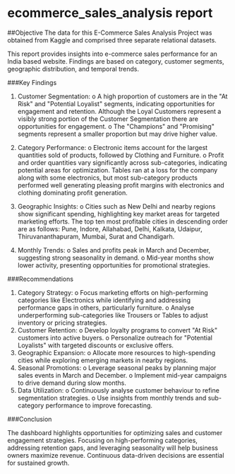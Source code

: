 # ecommerce_sales_analysis report

##Objective
The data for this E-Commerce Sales Analysis Project was obtained from Kaggle and comprised three separate relational datasets.

This report provides insights into e-commerce sales performance for an India based website. Findings are based on category, customer segments, geographic distribution, and temporal trends. 

###Key Findings
1.	Customer Segmentation:
o	A high proportion of customers are in the "At Risk" and "Potential Loyalist" segments, indicating opportunities for engagement and retention. Although the Loyal Customers represent a visibly strong portion of the Customer Segmentation there are opportunities for engagement.
o	The "Champions" and "Promising" segments represent a smaller proportion but may drive higher value.

2.	Category Performance:
o	Electronic items account for the largest quantities sold of products, followed by Clothing and Furniture.
o	Profit and order quantities vary significantly across sub-categories, indicating potential areas for optimization. Tables ran at a loss for the company along with some electronics, but most sub-category products performed well generating pleasing profit margins with electronics and clothing dominating profit generation.
3.	Geographic Insights:
o	Cities such as New Delhi and nearby regions show significant spending, highlighting key market areas for targeted marketing efforts. The top ten most profitable cities in descending order are as follows: Pune, Indore, Allahabad, Delhi, Kalkata, Udaipur, Thiruvananthapuram, Mumbai, Surat and Chandigarh.
4.	Monthly Trends:
o	Sales and profits peak in March and December, suggesting strong seasonality in demand.
o	Mid-year months show lower activity, presenting opportunities for promotional strategies.

###Recommendations

1.	Category Strategy:
o	Focus marketing efforts on high-performing categories like Electronics while identifying and addressing performance gaps in others, particularly furniture.
o	Analyse underperforming sub-categories like Trousers or Tables to adjust inventory or pricing strategies.
2.	Customer Retention:
o	Develop loyalty programs to convert "At Risk" customers into active buyers.
o	Personalize outreach for "Potential Loyalists" with targeted discounts or exclusive offers.
3.	Geographic Expansion:
o	Allocate more resources to high-spending cities while exploring emerging markets in nearby regions.
4.	Seasonal Promotions:
o	Leverage seasonal peaks by planning major sales events in March and December.
o	Implement mid-year campaigns to drive demand during slow months.
5.	Data Utilization:
o	Continuously analyse customer behaviour to refine segmentation strategies.
o	Use insights from monthly trends and sub-category performance to improve forecasting.

###Conclusion

The dashboard highlights opportunities for optimizing sales and customer engagement strategies. Focusing on high-performing categories, addressing retention gaps, and leveraging seasonality will help business owners maximize revenue. Continuous data-driven decisions are essential for sustained growth.
